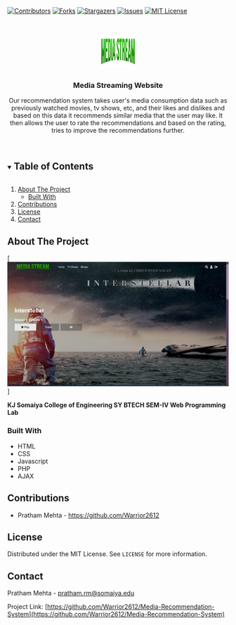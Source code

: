 <!-- PROJECT SHIELDS -->
[![Contributors][contributors-shield]][contributors-url]
[![Forks][forks-shield]][forks-url]
[![Stargazers][stars-shield]][stars-url]
[![Issues][issues-shield]][issues-url]
[![MIT License][license-shield]][license-url]

<!-- PROJECT LOGO -->
<br />
<p align="center">
  <a href="https://github.com/Warrior2612/Media-Streaming-Website">
    <img src="images/logo.png" alt="Logo" width="80" height="80">
  </a>

  <h3 align="center">Media Streaming Website</h3>

  <p align="center">
    Our recommendation system takes user's media consumption data such as previously watched
movies, tv shows, etc, and their likes and dislikes and based on this data it recommends similar
media that the user may like. It then allows the user to rate the recommendations and
based on the rating, tries to improve the recommendations further.
    <br />
    <br />
  </p>
</p>

<!-- TABLE OF CONTENTS -->
<details open="open">
  <summary><h2 style="display: inline-block">Table of Contents</h2></summary>
  <ol>
    <li>
      <a href="#about-the-project">About The Project</a>
      <ul>
        <li><a href="#built-with">Built With</a></li>
      </ul>
    </li>
    <li><a href="#contributing">Contributions</a></li>
    <li><a href="#license">License</a></li>
    <li><a href="#contact">Contact</a></li>
  </ol>
</details>

<!-- ABOUT THE PROJECT -->
## About The Project

[![Product Name Screen Shot][product-screenshot]]

**KJ Somaiya College of Engineering SY BTECH SEM-IV Web Programming Lab**

### Built With

* HTML
* CSS
* Javascript
* PHP
* AJAX

<!-- CONTRIBUTING -->
## Contributions
- Pratham Mehta - <a>https://github.com/Warrior2612</a>
  
<!-- LICENSE -->
## License

Distributed under the MIT License. See `LICENSE` for more information.

<!-- CONTACT -->
## Contact

Pratham Mehta - pratham.rm@somaiya.edu

Project Link: [https://github.com/Warrior2612/Media-Recommendation-System](https://github.com/Warrior2612/Media-Recommendation-System)

<!-- MARKDOWN LINKS & IMAGES -->
[contributors-shield]: https://img.shields.io/github/contributors/Warrior2612/Media-Streaming-Website.svg?style=for-the-badge
[contributors-url]: https://github.com/Warrior2612/Media-Streaming-Website/graphs/contributors
[forks-shield]: https://img.shields.io/github/forks/Warrior2612/Media-Streaming-Website.svg?style=for-the-badge
[forks-url]: https://github.com/Warrior2612/Media-Streaming-Website/network/members
[stars-shield]: https://img.shields.io/github/stars/Warrior2612/Media-Streaming-Website.svg?style=for-the-badge
[stars-url]: https://github.com/Warrior2612/Media-Streaming-Website/stargazers
[issues-shield]: https://img.shields.io/github/issues/Warrior2612/Media-Streaming-Website.svg?style=for-the-badge
[issues-url]: https://github.com/Warrior2612/Media-Streaming-Website/issues
[license-shield]: https://img.shields.io/github/license/Warrior2612/Media-Streaming-Website?label=license&style=for-the-badge
[license-url]: https://github.com/Warrior2612/Media-Streaming-Website/blob/main/LICENSE.txt
[product-screenshot]: images/screenshot.png